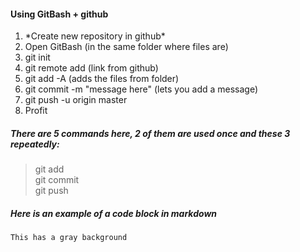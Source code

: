 #### Using GitBash + github  

<ol>
	<li>*Create new repository in github*</li>
	<li>Open GitBash (in the same folder where files are)</li>
	<li>git init</li>
	<li>git remote add (link from github)</li>
	<li>git add -A (adds the files from folder)</li>
	<li>git commit -m "message here" (lets you add a message)</li>
	<li>git push -u origin master</li>
	<li>Profit</li>
</ol>

##### There are 5 commands here, 2 of them are used once and these 3 repeatedly:

> git add  
> git commit  
> git push  

##### Here is an example of a code block in markdown  

```This has a gray background```
